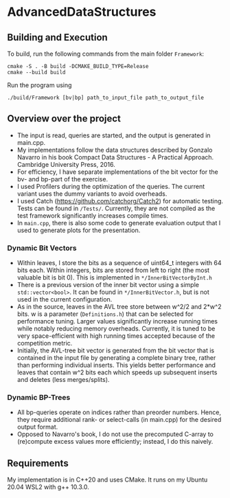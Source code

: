 # AdvancedDataStructures

## Building and Execution

To build, run the following commands from the main folder `Framework`:
```
cmake -S . -B build -DCMAKE_BUILD_TYPE=Release
cmake --build build
```

Run the program using 
```
./build/Framework [bv|bp] path_to_input_file path_to_output_file
```

## Overview over the project

- The input is read, queries are started, and the output is generated in main.cpp.
- My implementations follow the data structures described by Gonzalo Navarro in his book Compact Data Structures - A Practical Approach. Cambridge University Press, 2016. 
- For efficiency, I have separate implementations of the bit vector for the bv- and bp-part of the exercise.
- I used Profilers during the optimization of the queries. The current variant uses the dummy variants to avoid overheads.
- I used Catch (https://github.com/catchorg/Catch2) for automatic testing. Tests can be found in `/Tests/`. Currently, they are not compiled as the test framework significantly increases compile times.
- In `main.cpp`, there is also some code to generate evaluation output that I used to generate plots for the presentation.

### Dynamic Bit Vectors
- Within leaves, I store the bits as a sequence of uint64_t integers with 64 bits each. Within integers, bits are stored from left to right (the most valuable bit is bit 0). This is implemented in `*/InnerBitVectorByInt.h`
- There is a previous version of the inner bit vector using a simple `std::vector<bool>`. It can be found in `*/InnerBitVector.h`, but is not used in the current configuration.  
- As in the source, leaves in the AVL tree store between w^2/2 and 2*w^2 bits. w is a parameter (`Definitions.h`) that can be selected for performance tuning. Larger values significantly increase running times while notably reducing memory overheads. Currently, it is tuned to be very space-efficient with high running times accepted because of the competition metric.
- Initially, the AVL-tree bit vector is generated from the bit vector that is contained in the input file by generating a complete binary tree, rather than performing individual inserts. This yields better performance and leaves that contain w^2 bits each which speeds up subsequent inserts and deletes (less merges/splits).

### Dynamic BP-Trees
- All bp-queries operate on indices rather than preorder numbers. Hence, they require additional rank- or select-calls (in main.cpp) for the desired output format.
- Opposed to Navarro's book, I do not use the precomputed C-array to (re)compute excess values more efficiently; instead, I do this naively.

## Requirements

My implementation is in C++20 and uses CMake. It runs on my Ubuntu 20.04 WSL2 with g++ 10.3.0.